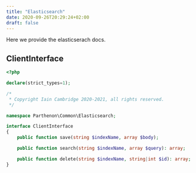 ```yaml
---
title: "Elasticsearch"
date: 2020-09-26T20:29:24+02:00
draft: false
---
```

Here we provide the elasticserach docs.

## ClientInterface


```PHP
<?php

declare(strict_types=1);

/*
 * Copyright Iain Cambridge 2020-2021, all rights reserved.
 */

namespace Parthenon\Common\Elasticsearch;

interface ClientInterface
{
    public function save(string $indexName, array $body);

    public function search(string $indexName, array $query): array;

    public function delete(string $indexName, string|int $id): array;
}
```
